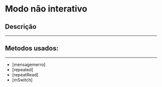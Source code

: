 # Modo não interativo

## Descrição ##
-------------------------


## Metodos usados: ##
-------------------------

* [mensagemerro]
* [repeated]
* [repeatRead]
* [mSwitch]
